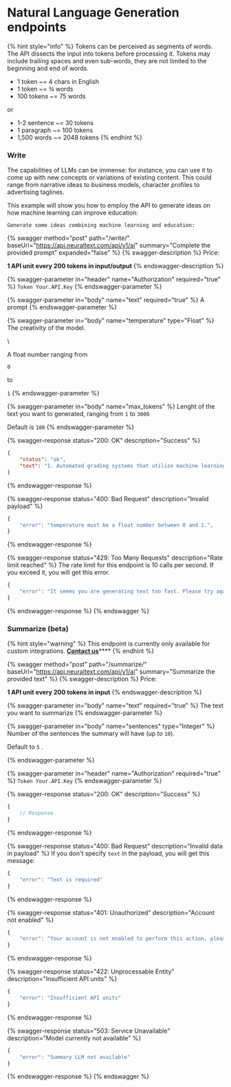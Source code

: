 # Natural Language Generation endpoints

{% hint style="info" %}
Tokens can be perceived as segments of words. The API dissects the input into tokens before processing it. Tokens may include trailing spaces and even sub-words, they are not limited to the beginning and end of words.

* 1 token \~= 4 chars in English
* 1 token \~= ¾ words
* 100 tokens \~= 75 words

or

* 1-2 sentence \~= 30 tokens
* 1 paragraph \~= 100 tokens
* 1,500 words \~= 2048 tokens
{% endhint %}

### Write

The capabilities of LLMs can be immense: for instance, you can use it to come up with new concepts or variations of existing content. This could range from narrative ideas to business models, character profiles to advertising taglines.&#x20;

This example will show you how to employ the API to generate ideas on how machine learning can improve education:

```
Generate some ideas combining machine learning and education:
```

{% swagger method="post" path="/write/" baseUrl="https://api.neuraltext.com/api/v1/ai" summary="Complete the provided prompt" expanded="false" %}
{% swagger-description %}
Price: 

**1 API unit every 200 tokens in input/output**
{% endswagger-description %}

{% swagger-parameter in="header" name="Authorization" required="true" %}
`Token Your.API.Key`
{% endswagger-parameter %}

{% swagger-parameter in="body" name="text" required="true" %}
A prompt
{% endswagger-parameter %}

{% swagger-parameter in="body" name="temperature" type="Float" %}
The creativity of the model.

\


A float number ranging from 

`0`

 to 

`1`
{% endswagger-parameter %}

{% swagger-parameter in="body" name="max_tokens" %}
Lenght of the text you want to generated, ranging from `1` to `3000`

Default is `100`
{% endswagger-parameter %}

{% swagger-response status="200: OK" description="Success" %}
```json
{
    "status": "ok",
    "text": "1. Automated grading systems that utilize machine learning to quickly and accurately grade student assignments.\n2. Adaptive learning systems that use machine learning algorithms to tailor educational content to individual students.\n3. Using machine learning to detect early warning signs of academic problems and intervene with personalized support."
}
```
{% endswagger-response %}

{% swagger-response status="400: Bad Request" description="Invalid payload" %}
```javascript
{
    "error": "temperature must be a float number between 0 and 1.",
}
```
{% endswagger-response %}

{% swagger-response status="429: Too Many Requests" description="Rate limit reached" %}
The rate limit for this endpoint is 10 calls per second. If you exceed it, you will get this error.

```javascript
{
    "error": "It seems you are generating text too fast. Please try again in a few moments."
}
```
{% endswagger-response %}
{% endswagger %}

### Summarize (beta)&#x20;

{% hint style="warning" %}
This endpoint is currently only available for custom integrations. [**Contact us**](mailto:humans@neuraltext.com)****
{% endhint %}

{% swagger method="post" path="/summarize/" baseUrl="https://api.neuraltext.com/api/v1/ai" summary="Summarize the provided text" %}
{% swagger-description %}
Price: 

**1 API unit every 200 tokens in input**
{% endswagger-description %}

{% swagger-parameter in="body" name="text" required="true" %}
The text you want to summarize
{% endswagger-parameter %}

{% swagger-parameter in="body" name="sentences" type="Integer" %}
Number of the sentences the summary will have (up to `10`).

Default to `5` .


{% endswagger-parameter %}

{% swagger-parameter in="header" name="Authorization" required="true" %}
`Token Your.API.Key`
{% endswagger-parameter %}

{% swagger-response status="200: OK" description="Success" %}
```javascript
{
    // Response
}
```
{% endswagger-response %}

{% swagger-response status="400: Bad Request" description="Invalid data in payload" %}
If you don't specify `text` in the payload, you will get this message:

```javascript
{
    "error": "Text is required"
}
```
{% endswagger-response %}

{% swagger-response status="401: Unauthorized" description="Account not enabled" %}
```javascript
{
    "error": "Your account is not enabled to perform this action, please contact us."
}
```
{% endswagger-response %}

{% swagger-response status="422: Unprocessable Entity" description="Insufficient API units" %}
```javascript
{
    "error": "Insufficient API units"
}
```
{% endswagger-response %}

{% swagger-response status="503: Service Unavailable" description="Model currently not available" %}
```javascript
{
    "error": "Summary LLM not available"
}
```
{% endswagger-response %}
{% endswagger %}

